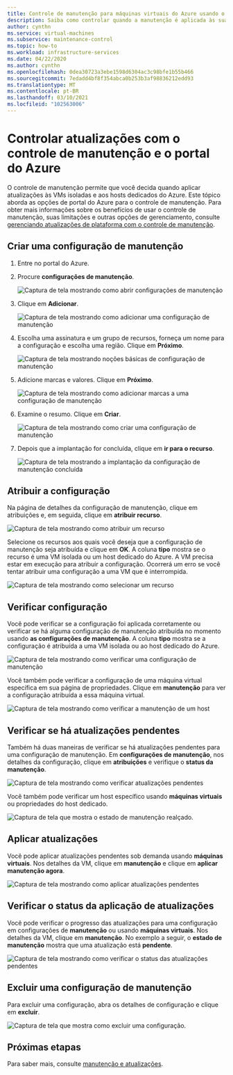 ```yaml
---
title: Controle de manutenção para máquinas virtuais do Azure usando o portal do Azure
description: Saiba como controlar quando a manutenção é aplicada às suas VMs do Azure usando o controle de manutenção e a portal do Azure.
author: cynthn
ms.service: virtual-machines
ms.subservice: maintenance-control
ms.topic: how-to
ms.workload: infrastructure-services
ms.date: 04/22/2020
ms.author: cynthn
ms.openlocfilehash: 0dea30723a3ebe1598d6304ac3c98bfe1b55b466
ms.sourcegitcommit: 7edadd4bf8f354abca0b253b3af98836212edd93
ms.translationtype: MT
ms.contentlocale: pt-BR
ms.lasthandoff: 03/10/2021
ms.locfileid: "102563006"
---
```

# <a name="control-updates-with-maintenance-control-and-the-azure-portal"></a>Controlar atualizações com o controle de manutenção e o portal do Azure

O controle de manutenção permite que você decida quando aplicar atualizações às VMs isoladas e aos hosts dedicados do Azure. Este tópico aborda as opções de portal do Azure para o controle de manutenção. Para obter mais informações sobre os benefícios de usar o controle de manutenção, suas limitações e outras opções de gerenciamento, consulte [gerenciando atualizações de plataforma com o controle de manutenção](maintenance-control.md).

## <a name="create-a-maintenance-configuration"></a>Criar uma configuração de manutenção

1. Entre no portal do Azure.

1. Procure **configurações de manutenção**.

   ![Captura de tela mostrando como abrir configurações de manutenção](media/virtual-machines-maintenance-control-portal/maintenance-configurations-search.png)

1. Clique em **Adicionar**.

   ![Captura de tela mostrando como adicionar uma configuração de manutenção](media/virtual-machines-maintenance-control-portal/maintenance-configurations-add.png)

1. Escolha uma assinatura e um grupo de recursos, forneça um nome para a configuração e escolha uma região. Clique em **Próximo**.

   ![Captura de tela mostrando noções básicas de configuração de manutenção](media/virtual-machines-maintenance-control-portal/maintenance-configurations-basics.png)

1. Adicione marcas e valores. Clique em **Próximo**.

   ![Captura de tela mostrando como adicionar marcas a uma configuração de manutenção](media/virtual-machines-maintenance-control-portal/maintenance-configurations-tags.png)

1. Examine o resumo. Clique em **Criar**.

   ![Captura de tela mostrando como criar uma configuração de manutenção](media/virtual-machines-maintenance-control-portal/maintenance-configurations-create.png)

1. Depois que a implantação for concluída, clique em **ir para o recurso**.

   ![Captura de tela mostrando a implantação da configuração de manutenção concluída](media/virtual-machines-maintenance-control-portal/maintenance-configurations-deployment-complete.png)

## <a name="assign-the-configuration"></a>Atribuir a configuração

Na página de detalhes da configuração de manutenção, clique em atribuições e, em seguida, clique em **atribuir recurso**. 

![Captura de tela mostrando como atribuir um recurso](media/virtual-machines-maintenance-control-portal/maintenance-configurations-add-assignment.png)

Selecione os recursos aos quais você deseja que a configuração de manutenção seja atribuída e clique em **OK**. A coluna **tipo** mostra se o recurso é uma VM isolada ou um host dedicado do Azure. A VM precisa estar em execução para atribuir a configuração. Ocorrerá um erro se você tentar atribuir uma configuração a uma VM que é interrompida. 

<!---Shantanu to add details about the error case--->

![Captura de tela mostrando como selecionar um recurso](media/virtual-machines-maintenance-control-portal/maintenance-configurations-select-resource.png)

## <a name="check-configuration"></a>Verificar configuração

Você pode verificar se a configuração foi aplicada corretamente ou verificar se há alguma configuração de manutenção atribuída no momento usando **as configurações de manutenção**. A coluna **tipo** mostra se a configuração é atribuída a uma VM isolada ou ao host dedicado do Azure. 

![Captura de tela mostrando como verificar uma configuração de manutenção](media/virtual-machines-maintenance-control-portal/maintenance-configurations-host-type.png)

Você também pode verificar a configuração de uma máquina virtual específica em sua página de propriedades. Clique em **manutenção** para ver a configuração atribuída a essa máquina virtual.

![Captura de tela mostrando como verificar a manutenção de um host](media/virtual-machines-maintenance-control-portal/maintenance-configurations-check-config.png)

## <a name="check-for-pending-updates"></a>Verificar se há atualizações pendentes

Também há duas maneiras de verificar se há atualizações pendentes para uma configuração de manutenção. Em **configurações de manutenção**, nos detalhes da configuração, clique em **atribuições** e verifique o **status da manutenção**.

![Captura de tela mostrando como verificar atualizações pendentes](media/virtual-machines-maintenance-control-portal/maintenance-configurations-pending.png)

Você também pode verificar um host específico usando **máquinas virtuais** ou propriedades do host dedicado. 

![Captura de tela que mostra o estado de manutenção realçado.](media/virtual-machines-maintenance-control-portal/maintenance-configurations-pending-vm.png)

## <a name="apply-updates"></a>Aplicar atualizações

Você pode aplicar atualizações pendentes sob demanda usando **máquinas virtuais**. Nos detalhes da VM, clique em **manutenção** e clique em **aplicar manutenção agora**.

![Captura de tela mostrando como aplicar atualizações pendentes](media/virtual-machines-maintenance-control-portal/maintenance-configurations-apply-updates-now.png)

## <a name="check-the-status-of-applying-updates"></a>Verificar o status da aplicação de atualizações 

Você pode verificar o progresso das atualizações para uma configuração em configurações de **manutenção** ou usando **máquinas virtuais**. Nos detalhes da VM, clique em **manutenção**. No exemplo a seguir, o **estado de manutenção** mostra que uma atualização está **pendente**.

![Captura de tela mostrando como verificar o status das atualizações pendentes](media/virtual-machines-maintenance-control-portal/maintenance-configurations-status.png)

## <a name="delete-a-maintenance-configuration"></a>Excluir uma configuração de manutenção

Para excluir uma configuração, abra os detalhes de configuração e clique em **excluir**.

![Captura de tela que mostra como excluir uma configuração.](media/virtual-machines-maintenance-control-portal/maintenance-configurations-delete.png)


## <a name="next-steps"></a>Próximas etapas

Para saber mais, consulte [manutenção e atualizações](maintenance-and-updates.md).
